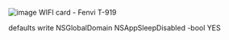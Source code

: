 ![image](https://github.com/williamcorney/ga-a320m-s2h-efi/assets/118494245/238b3611-d419-4468-bda0-df83944a7d27)
WIFI card - Fenvi T-919



defaults write NSGlobalDomain NSAppSleepDisabled -bool YES

